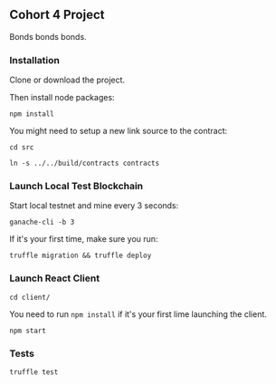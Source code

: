 ## Cohort 4 Project

Bonds bonds bonds.

### Installation

Clone or download the project.

Then install node packages:

`npm install`

You might need to setup a new link source to the contract:

`cd src`

`ln -s ../../build/contracts contracts`

### Launch Local Test Blockchain

Start local testnet and mine every 3 seconds:

`ganache-cli -b 3`


If it's your first time, make sure you run:

`truffle migration && truffle deploy`

### Launch React Client

`cd client/`

You need to run `npm install` if it's your first lime launching the client.

`npm start`


### Tests

`truffle test`
